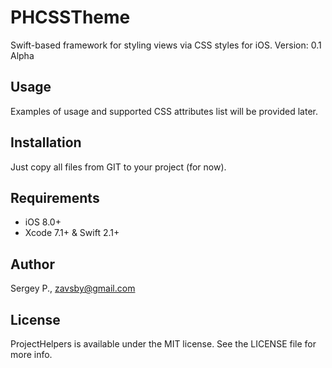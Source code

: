 # PHCSSTheme
Swift-based framework for styling views via CSS styles for iOS.
Version: 0.1 Alpha

## Usage

Examples of usage and supported CSS attributes list will be provided later.

## Installation

Just copy all files from GIT to your project (for now).

## Requirements

- iOS 8.0+
- Xcode 7.1+ & Swift 2.1+

## Author

Sergey P., zavsby@gmail.com

## License

ProjectHelpers is available under the MIT license. See the LICENSE file for more info.
